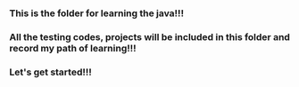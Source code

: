 ### This is the folder for learning the java!!!
### All the testing codes, projects will be included in this folder and record my path of learning!!!
### Let's get started!!!